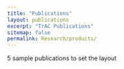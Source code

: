 ```yaml
---
title: "Publications"
layout: publications
excerpt: "TrAC Publications"
sitemap: false
permalink: Research/products/
---
```


5 sample publications to set the layout


